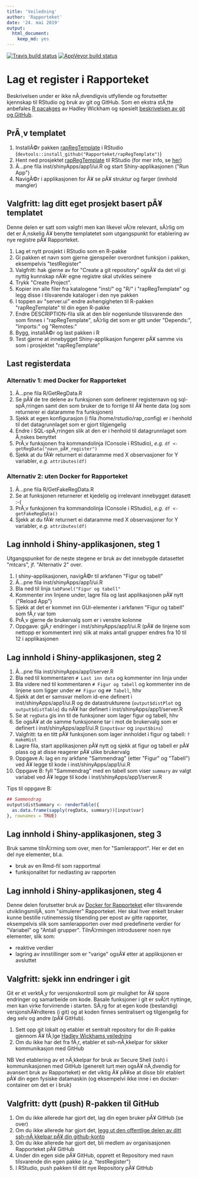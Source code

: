 ```yaml
---
title: 'Veiledning'
author: 'Rapporteket'
date: '24. mai 2019'
output: 
  html_document: 
    keep_md: yes
---
```


<!-- badges: start -->
[![Travis build status](https://travis-ci.org/Rapporteket/rapRegTemplate.svg?branch=master)](https://travis-ci.org/Rapporteket/rapRegTemplate)
[![AppVeyor build status](https://ci.appveyor.com/api/projects/status/github/Rapporteket/rapRegTemplate?branch=master&svg=true)](https://ci.appveyor.com/project/Rapporteket/rapRegTemplate)
<!-- badges: end -->
  
# Lag et register i Rapporteket
Beskrivelsen under er ikke nÃ¸dvendigvis utfyllende og forutsetter kjennskap til RStudio og bruk av git og GitHub. Som en ekstra stÃ¸tte anbefales [R pacakges](http://r-pkgs.had.co.nz/) av Hadley Wickham og spesielt [beskrivelsen av git og GitHub](http://r-pkgs.had.co.nz/git.html#git-rstudio).

## PrÃ¸v templatet
1. InstallÃ©r pakken [rapRegTemplate](https://github.com/Rapporteket/rapRegTemplate) i RStudio (`devtools::install_github("Rapporteket/rapRegTemplate")`)
1. Hent ned prosjektet [rapRegTemplate](https://github.com/Rapporteket/rapRegTemplate) til RStudio (for mer info, se [her](https://support.rstudio.com/hc/en-us/articles/200526207-Using-Projects))
1. Ã…pne fila inst/shinyApps/app1/ui.R og start Shiny-applikasjonen ("Run App")
1. NavigÃ©r i applikasjonen for Ã¥ se pÃ¥ struktur og farger (innhold mangler)

## Valgfritt: lag ditt eget prosjekt basert pÃ¥ templatet
Denne delen er satt som valgfri men kan likevel vÃ¦re relevant, sÃ¦rlig om det er Ã¸nskelig Ã¥ benytte templatetet som utgangspunkt for etablering av nye registre pÃ¥ Rapporteket.

1. Lag et nytt prosjekt i RStudio som en R-pakke
1. Gi pakken et navn som gjerne gjenspeiler overordnet funksjon i pakken, eksempelvis "testRegister"
1. Valgfritt: hak gjerne av for "Create a git repository" ogsÃ¥ da det vil gi nyttig kunnskap nÃ¥r egne registre skal utvikles seinere
1. Trykk "Create Project".
1. Kopier inn alle filer fra katalogene "inst/" og "R/" i "rapRegTemplate" og legg disse i tilsvarende kataloger i den nye pakken
1. I toppen av "server.ui" endre avhengigheten til R-pakken "rapRegTemplate" til din egen R-pakke
1. Endre DESCRIPTION-fila slik at den blir nogenlunde tilssvarende den som finnes i "rapRegTemplate", sÃ¦rlig det som er gitt under "Depends:", "Imports:" og "Remotes:"
1. Bygg, installÃ©r og last pakken i R
1. Test gjerne at innebygget Shiny-applikasjon fungerer pÃ¥ samme vis som i prosjektet "rapRegTemplate"

## Last registerdata
### Alternativ 1: med Docker for Rapporteket
1. Ã…pne fila R/GetRegData.R
1. Se pÃ¥ de tre delene av funksjonen som definerer registernavn og sql-spÃ¸rringen samt den som bruker de to forrige til Ã¥ hente data (og som returnerer ei dataramme fra funksjonen)
1. Sjekk at egen konfigurasjon (i fila /home/rstudio/rap_config) er i henhold til det datagrunnlaget som er gjort tilgjengelig
1. Endre i SQL-spÃ¸rringen slik at den er i henhold til datagrunnlaget som Ã¸nskes benyttet
1. PrÃ¸v funksjonen fra kommandolinja (Console i RStudio), _e.g._ `df <- getRegData("navn_pÃ¥_register")`
1. Sjekk at du fÃ¥r returnert ei dataramme med X observasjoner for Y variabler, _e.g._ `attributes(df)`

### Alternativ 2: uten Docker for Rapporteket
1. Ã…pne fila R/GetFakeRegData.R
1. Se at funksjonen returnerer et kjedelig og irrelevant innebygget datasett :-(
1. PrÃ¸v funksjonen fra kommandolinja (Console i RStudio), _e.g._ `df <- getFakeRegData()`
1. Sjekk at du fÃ¥r returnert ei dataramme med X observasjoner for Y variabler, _e.g._ `attributes(df)`

## Lag innhold i Shiny-applikasjonen, steg 1
Utgangspunket for de neste stegene er bruk av det innebygde datasettet "mtcars", jf. "Alternativ 2" over.

1. I shiny-applikasjonen, navigÃ©r til arkfanen "Figur og tabell"
1. Ã…pne fila inst/shinyApps/app1/ui.R
1. Bla ned til linja `tabPanel("Figur og tabell"`
1. Kommenter inn linjene under, lagre fila og last applikasjonen pÃ¥ nytt ("Reload App")
1. Sjekk at det er kommet inn GUI-elementer i arkfanen "Figur og tabell" som fÃ¸r var tom
1. PrÃ¸v gjerne de brukervalg som er i venstre kolonne
1. Oppgave: gjÃ¸r endringer i inst/shinyApps/app1/ui.R (pÃ¥ de linjene som nettopp er kommentert inn) slik at maks antall grupper endres fra 10 til 12 i applikasjonen 

## Lag innhold i Shiny-applikasjonen, steg 2
1. Ã…pne fila inst/shinyApps/app1/server.R
1. Bla ned til kommentaren `# Last inn data` og kommenter inn linja under 
1. Bla videre ned til kommentaren `# Figur og tabell` og kommenter inn de linjene som ligger under `## Figur` og `## Tabell`, hhv
1. Sjekk at det er samsvar mellom id-ene definert i inst/shinyApps/app1/ui.R og de datastrukturene (`output$distPlot` og `output$distTable`) du nÃ¥ har definert i inst/shinyApps/app1/server.R
1. Se at `regData` gis inn til de funksjoner som lager figur og tabell, hhv
1. Se ogsÃ¥ at de samme funksjonene tar i mot de brukervalg som er definert i inst/shinyApps/app1/ui.R (`input$var` og `input$bins`)
1. Valgfritt: ta en titt pÃ¥ funksjonen som lager innholdet i figur og tabell: `?makeHist`
1. Lagre fila, start applikasjonen pÃ¥ nytt og sjekk at figur og tabell er pÃ¥ plass og at disse reagerer pÃ¥ ulike brukervalg
1. Oppgave A: lag en ny arkfane "Sammendrag" (etter "Figur" og "Tabell") ved Ã¥ legge til kode i inst/shinyApps/app1/ui.R
1. Oppgave B: fyll "Sammendrag" med en tabell som viser `summary` av valgt variabel ved Ã¥ legge til kode i inst/shinyApps/app1/server.R

Tips til oppgave B:

```r
## Sammendrag
output$distSummary <- renderTable({
  as.data.frame(sapply(regData, summary))[input$var]
}, rownames = TRUE)
```

## Lag innhold i Shiny-applikasjonen, steg 3
Bruk samme tilnÃ¦rming som over, men for "Samlerapport". Her er det en del nye elementer, bl.a.

- bruk av en Rmd-fil som rapportmal
- funksjonalitet for nedlasting av rapporten

## Lag innhold i Shiny-applikasjonen, steg 4
Denne delen forutsetter bruk av [Docker for Rapporteket](https://github.com/Rapporteket/docker) eller tilsvarende utviklingsmiljÃ¸ som "simulerer" Rapporteket. Her skal hver enkelt bruker kunne bestille rutinemessig tilsending per epost av gitte rapporter, eksempelvis slik som samlerapporten over med predefinerte verdier for "Variabel" og "Antall grupper". TilnÃ¦rmingen introduserer noen nye elementer, slik som:

- reaktive verdier
- lagring av innstillinger som er "varige" ogsÃ¥ etter at appliksjonen er avsluttet

## Valgfritt: sjekk inn endringer i git
Git er et verktÃ¸y for versjonskontroll som gir mulighet for Ã¥ spore endringer og samarbeide om kode. Basale funksjoner i git er svÃ¦rt nyttinge, men kan virke forvirrende i starten. SÃ¸rg for at egen kode (bestandig) versjonshÃ¥ndteres (i git) og at koden finnes sentralisert og tilgjengelig for deg selv og andre (pÃ¥ GitHub).

1. Sett opp git lokalt og etabler et sentralt repository for din R-pakke gjennom Ã¥ fÃ¸lge [Hadley Wickhams veiledning](http://r-pkgs.had.co.nz/git.html#git-rstudio)
1. Om du ikke har det fra fÃ¸r, etabler et ssh-nÃ¸kkelpar for sikker kommunikasjon med GitHub

NB Ved etablering av et nÃ¸kkelpar for bruk av Secure Shell (ssh) i kommunikasjonen med GitHub (generelt lurt men ogsÃ¥ nÃ¸dvendig for avansert bruk av Rapporteket) er det viktig Ã¥ pÃ¥se at disse blir etablert pÃ¥ din egen fysiske datamaskin (og eksempelvi ikke inne i en docker-container om det er i bruk)


## Valgfritt: dytt (push) R-pakken til GitHub
1. Om du ikke allerede har gjort det, lag din egen bruker pÃ¥ GitHub (se over)
1. Om du ikke allerede har gjort det, [legg ut den offentlige delen av ditt ssh-nÃ¸kkelpar pÃ¥ din github-konto](https://help.github.com/en/articles/adding-a-new-ssh-key-to-your-github-account) 
1. Om du ikke allerede har gjort det, bli medlem av organisasjonen Rapporteket pÃ¥ GitHub
1. Under din egen side pÃ¥ GitHub, opprett et Repository med navn tilsvarende din egen pakke (_e.g._ "testRegister")
1. I RStudio, push pakken til ditt nye Repository pÃ¥ GitHub
